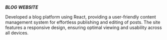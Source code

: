 ***BLOG WEBSITE***

Developed a blog platform using React, providing a user-friendly content management system for effortless publishing and editing of posts. The site features a responsive design, ensuring optimal viewing and usability across all devices.
